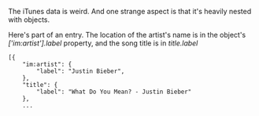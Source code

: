 The iTunes data is weird. And one strange aspect is that it's heavily nested with objects. 

Here's part of an entry. The location of the artist's name is in the 
object's *['im:artist'].label* property, and the song title is in *title.label*

    [{
        "im:artist": {
            "label": "Justin Bieber",
        },
        "title": {
            "label": "What Do You Mean? - Justin Bieber"
        },
        ...


